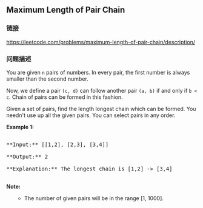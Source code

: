 ## Maximum Length of Pair Chain  
### 链接  
https://leetcode.com/problems/maximum-length-of-pair-chain/description/  
### 问题描述

You are given `n` pairs of numbers. In every pair, the first number is always smaller than the second number.



Now, we define a pair `(c, d)` can follow another pair `(a, b)` if and only if `b < c`. Chain of pairs can be formed in this fashion. 



Given a set of pairs, find the length longest chain which can be formed. You needn't use up all the given pairs. You can select pairs in any order.


**Example 1:**<br />
<pre>
**Input:** [[1,2], [2,3], [3,4]]
**Output:** 2
**Explanation:** The longest chain is [1,2] -> [3,4]
</pre>


**Note:**<br>
<ol>
- The number of given pairs will be in the range [1, 1000].
</ol>

